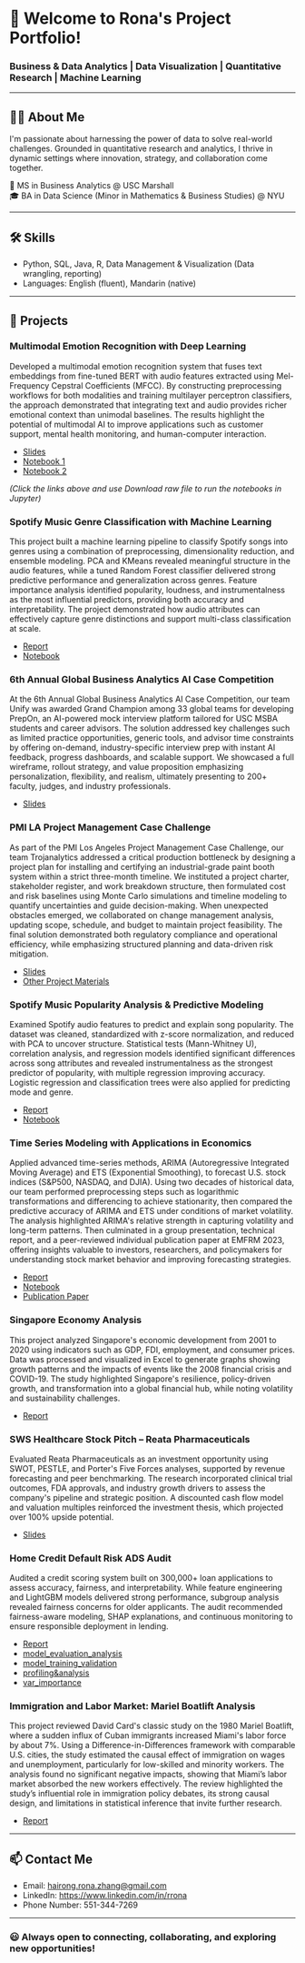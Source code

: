# 👋 Welcome to Rona's Project Portfolio!

### Business & Data Analytics | Data Visualization | Quantitative Research | Machine Learning

---

## 👩🏻 About Me

I'm passionate about harnessing the power of data to solve real-world challenges. Grounded in quantitative research and analytics, I thrive in dynamic settings where innovation, strategy, and collaboration come together.  

🎒 MS in Business Analytics @ USC Marshall  
🎓 BA in Data Science (Minor in Mathematics & Business Studies) @ NYU  

---

## 🛠️ Skills
- Python, SQL, Java, R, Data Management & Visualization (Data wrangling, reporting)
- Languages: English (fluent), Mandarin (native)

---

## 🌟 Projects
### Multimodal Emotion Recognition with Deep Learning
Developed a multimodal emotion recognition system that fuses text embeddings from fine-tuned BERT with audio features extracted using Mel-Frequency Cepstral Coefficients (MFCC). By constructing preprocessing workflows for both modalities and training multilayer perceptron classifiers, the approach demonstrated that integrating text and audio provides richer emotional context than unimodal baselines. The results highlight the potential of multimodal AI to improve applications such as customer support, mental health monitoring, and human-computer interaction.
- [Slides](Investigating%20Multimodal%20Fusion%20for%20Emotion%20Recognition%20Using%20Deep%20Learning.pdf)
- [Notebook 1](Multimodelcode1.ipynb)
- [Notebook 2](Multimodelcode2.ipynb)
  
*(Click the links above and use Download raw file to run the notebooks in Jupyter)*

### Spotify Music Genre Classification with Machine Learning
This project built a machine learning pipeline to classify Spotify songs into genres using a combination of preprocessing, dimensionality reduction, and ensemble modeling. PCA and KMeans revealed meaningful structure in the audio features, while a tuned Random Forest classifier delivered strong predictive performance and generalization across genres. Feature importance analysis identified popularity, loudness, and instrumentalness as the most influential predictors, providing both accuracy and interpretability. The project demonstrated how audio attributes can effectively capture genre distinctions and support multi-class classification at scale.
- [Report](Spotify_Music_Genre_Classification_%20with_Machine_Learning.pdf)
- [Notebook](Spotify_Music_Genre_Classification_with_Machine_Learning_code.ipynb)

### 6th Annual Global Business Analytics AI Case Competition
At the 6th Annual Global Business Analytics AI Case Competition, our team Unify was awarded Grand Champion among 33 global teams for developing PrepOn, an AI-powered mock interview platform tailored for USC MSBA students and career advisors. The solution addressed key challenges such as limited practice opportunities, generic tools, and advisor time constraints by offering on-demand, industry-specific interview prep with instant AI feedback, progress dashboards, and scalable support. We showcased a full wireframe, rollout strategy, and value proposition emphasizing personalization, flexibility, and realism, ultimately presenting to 200+ faculty, judges, and industry professionals.
- [Slides](./2025%20Global%20AI%20Case%20Comp_%20Unify_D5.pdf)

### PMI LA Project Management Case Challenge
As part of the PMI Los Angeles Project Management Case Challenge, our team Trojanalytics addressed a critical production bottleneck by designing a project plan for installing and certifying an industrial-grade paint booth system within a strict three-month timeline. We instituted a project charter, stakeholder register, and work breakdown structure, then formulated cost and risk baselines using Monte Carlo simulations and timeline modeling to quantify uncertainties and guide decision-making. When unexpected obstacles emerged, we collaborated on change management analysis, updating scope, schedule, and budget to maintain project feasibility. The final solution demonstrated both regulatory compliance and operational efficiency, while emphasizing structured planning and data-driven risk mitigation.
- [Slides](PMI_LA_Case_Challenge.pdf)
- [Other Project Materials](https://drive.google.com/drive/folders/1DuHW8aUNd0tU44S_42EXBCkLauxIdWsn?usp=sharing)

### Spotify Music Popularity Analysis & Predictive Modeling
Examined Spotify audio features to predict and explain song popularity. The dataset was cleaned, standardized with z-score normalization, and reduced with PCA to uncover structure. Statistical tests (Mann-Whitney U), correlation analysis, and regression models identified significant differences across song attributes and revealed instrumentalness as the strongest predictor of popularity, with multiple regression improving accuracy. Logistic regression and classification trees were also applied for predicting mode and genre.
- [Report](Spotify%20Music%20Popularity%20Analysis%20%26%20Predictive%20Modeling.pdf)
- [Notebook](Spotify_Music_Popularity_Analysis%20_Predictive_Modeling_code.ipynb)

### Time Series Modeling with Applications in Economics
Applied advanced time-series methods, ARIMA (Autoregressive Integrated Moving Average) and ETS (Exponential Smoothing), to forecast U.S. stock indices (S&P500, NASDAQ, and DJIA). Using two decades of historical data, our team performed preprocessing steps such as logarithmic transformations and differencing to achieve stationarity, then compared the predictive accuracy of ARIMA and ETS under conditions of market volatility. The analysis highlighted ARIMA's relative strength in capturing volatility and long-term patterns. Then culminated in a group presentation, technical report, and a peer-reviewed individual publication paper at EMFRM 2023, offering insights valuable to investors, researchers, and policymakers for understanding stock market behavior and improving forecasting strategies.
- [Report](TimeSeriesProjectReport.pdf)
- [Notebook](Time-Series-code.html)
- [Publication Paper](Time-Series%20paper.pdf)

### Singapore Economy Analysis
This project analyzed Singapore's economic development from 2001 to 2020 using indicators such as GDP, FDI, employment, and consumer prices. Data was processed and visualized in Excel to generate graphs showing growth patterns and the impacts of events like the 2008 financial crisis and COVID-19. The study highlighted Singapore's resilience, policy-driven growth, and transformation into a global financial hub, while noting volatility and sustainability challenges.
- [Report](Singapore%20Economy%20Analysis.pdf)

### SWS Healthcare Stock Pitch – Reata Pharmaceuticals
Evaluated Reata Pharmaceuticals as an investment opportunity using SWOT, PESTLE, and Porter's Five Forces analyses, supported by revenue forecasting and peer benchmarking. The research incorporated clinical trial outcomes, FDA approvals, and industry growth drivers to assess the company's pipeline and strategic position. A discounted cash flow model and valuation multiples reinforced the investment thesis, which projected over 100% upside potential.
- [Slides](Reata%20Pharmaceuticals.pdf)
  
### Home Credit Default Risk ADS Audit
Audited a credit scoring system built on 300,000+ loan applications to assess accuracy, fairness, and interpretability. While feature engineering and LightGBM models delivered strong performance, subgroup analysis revealed fairness concerns for older applicants. The audit recommended fairness-aware modeling, SHAP explanations, and continuous monitoring to ensure responsible deployment in lending.
- [Report](Home%20Credit%20Default%20Risk%20ADS%20Audit.pdf)
- [model_evaluation_analysis](ADSmodel_evaluation_analysis.ipynb)
- [model_training_validation](ADSmodel_training_validation.ipynb)
- [profiling&analysis](ADSprofiling&analysis.ipynb)
- [var_importance](ADSvar_importance.pdf)

### Immigration and Labor Market: Mariel Boatlift Analysis
This project reviewed David Card's classic study on the 1980 Mariel Boatlift, where a sudden influx of Cuban immigrants increased Miami's labor force by about 7%. Using a Difference-in-Differences framework with comparable U.S. cities, the study estimated the causal effect of immigration on wages and unemployment, particularly for low-skilled and minority workers. The analysis found no significant negative impacts, showing that Miami’s labor market absorbed the new workers effectively. The review highlighted the study’s influential role in immigration policy debates, its strong causal design, and limitations in statistical inference that invite further research.
- [Report](mariel-impact-review.pdf)
---

## 📫 Contact Me
- Email: hairong.rona.zhang@gmail.com
- LinkedIn: https://www.linkedin.com/in/rrona
- Phone Number: 551-344-7269

---

### 😃 Always open to connecting, collaborating, and exploring new opportunities!
